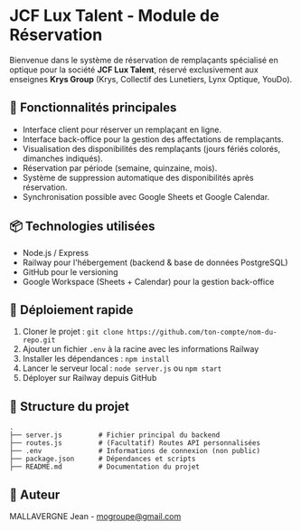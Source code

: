 # JCF Lux Talent - Module de Réservation

Bienvenue dans le système de réservation de remplaçants spécialisé en optique pour la société **JCF Lux Talent**, réservé exclusivement aux enseignes **Krys Group** (Krys, Collectif des Lunetiers, Lynx Optique, YouDo).

## 🔧 Fonctionnalités principales

- Interface client pour réserver un remplaçant en ligne.
- Interface back-office pour la gestion des affectations de remplaçants.
- Visualisation des disponibilités des remplaçants (jours fériés colorés, dimanches indiqués).
- Réservation par période (semaine, quinzaine, mois).
- Système de suppression automatique des disponibilités après réservation.
- Synchronisation possible avec Google Sheets et Google Calendar.

## 📦 Technologies utilisées

- Node.js / Express
- Railway pour l'hébergement (backend & base de données PostgreSQL)
- GitHub pour le versioning
- Google Workspace (Sheets + Calendar) pour la gestion back-office

## 🚀 Déploiement rapide

1. Cloner le projet : `git clone https://github.com/ton-compte/nom-du-repo.git`
2. Ajouter un fichier `.env` à la racine avec les informations Railway
3. Installer les dépendances : `npm install`
4. Lancer le serveur local : `node server.js` ou `npm start`
5. Déployer sur Railway depuis GitHub

## 📁 Structure du projet

```
.
├── server.js         # Fichier principal du backend
├── routes.js         # (Facultatif) Routes API personnalisées
├── .env              # Informations de connexion (non public)
├── package.json      # Dépendances et scripts
├── README.md         # Documentation du projet
```

## 👤 Auteur

MALLAVERGNE Jean - mogroupe@gmail.com
